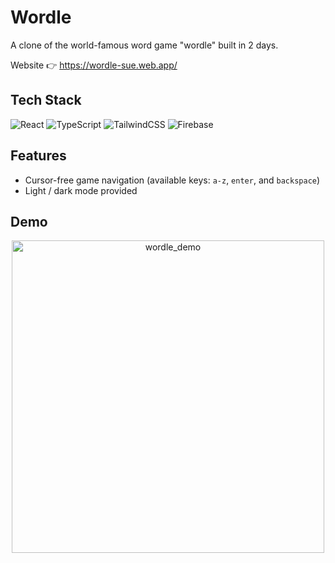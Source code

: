 
# Wordle

A clone of the world-famous word game "wordle" built in 2 days.

Website 👉 https://wordle-sue.web.app/


## Tech Stack
![React](https://img.shields.io/badge/react-%2320232a.svg?style=for-the-badge&logo=react&logoColor=%2361DAFB)
![TypeScript](https://img.shields.io/badge/typescript-%23007ACC.svg?style=for-the-badge&logo=typescript&logoColor=white)
![TailwindCSS](https://img.shields.io/badge/tailwindcss-%2338B2AC.svg?style=for-the-badge&logo=tailwind-css&logoColor=white)
![Firebase](https://img.shields.io/badge/firebase-%23039BE5.svg?style=for-the-badge&logo=firebase)
## Features

- Cursor-free game navigation (available keys: `a-z`, `enter`, and `backspace`)
- Light / dark mode provided

## Demo
<p  align="center">
<img src="https://user-images.githubusercontent.com/109668258/239477267-8d6c2f45-973c-444a-bb81-29a3baa7667c.gif" alt="wordle_demo" width="500">
</p>
